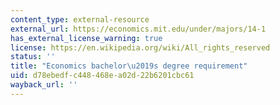 ```yaml
---
content_type: external-resource
external_url: https://economics.mit.edu/under/majors/14-1
has_external_license_warning: true
license: https://en.wikipedia.org/wiki/All_rights_reserved
status: ''
title: "Economics bachelor\u2019s degree requirement"
uid: d78ebedf-c448-468e-a02d-22b6201cbc61
wayback_url: ''
---
```

